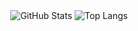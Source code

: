 <div align="center">

<!-- GitHub Stats Overview -->
<img src="https://github-readme-stats.vercel.app/api?username=arrietybeu&theme=dark&hide_border=false" alt="GitHub Stats" />

<!-- Most Used Languages -->
<img src="https://github-readme-stats.vercel.app/api/top-langs/?username=arrietybeu&layout=compact&theme=dark&hide_border=false" alt="Top Langs" />

</div>
